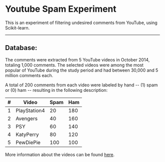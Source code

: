 Youtube Spam Experiment
======================
This is an experiment of filtering undesired comments from YouTube, using Scikit-learn.

----------
Database:
------------
The comments were extracted from 5 YouTube videos in October 2014, totaling 1,000 comments. The selected videos were among the most popular of YouTube during the study period and had between 30,000 and 5 million comments each.

A total of 200 comments from each video were labeled by hand -- (1) spam or (0) ham -- resulting in the following description:

\#| Video         | Spam | Ham
---| --------      | ---- | ---
1 | PlayStation4  | 20   | 180
2 | Avengers      | 40   | 160
3 | PSY           | 60   | 140
4 | KatyPerry     | 80   | 120
5 | PewDiePie     | 100  | 100

More information about the videos can be found [here][1].


[1]: https://github.com/tuliocasagrande/youtube-spam-experiment/blob/master/InfoVideos.md
